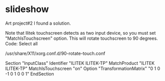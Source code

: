 # slideshow
Art project#2
I found a solution.

Note that Ilitek touchscreen detects as two input device, so you must set "MatchIsTouchscreen" option.
This will rotate touchscreen to 90 degrees.
Code: Select all

/usr/share/X11/xorg.conf.d/90-rotate-touch.conf

Section "InputClass"
Identifier "ILITEK ILITEK-TP"
MatchProduct "ILITEK ILITEK-TP"
MatchIsTouchscreen "on"
Option "TransformationMatrix" "0 1 0 -1 0 1 0 0 1"
EndSection
